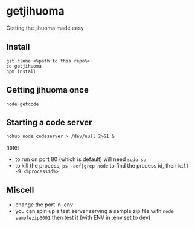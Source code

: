 # getjihuoma
Getting the jihuoma made easy
## Install
```
git clone <%path to this repo%>
cd getjihuoma
npm install
```
## Getting jihuoma once
```
node getcode
```
## Starting a code server
```
nohup node codeserver > /dev/null 2>&1 &
```
note: 
- to run on port 80 (which is default) will need `sudo su`
- to kill the process, `ps -aef|grep node` to find the process id, then `kill -9 <%processid%>`
## Miscell
- change the port in .env
- you can spin up a test server serving a sample zip file with `node samplezip3001` then test it (with ENV in .env set to dev)
